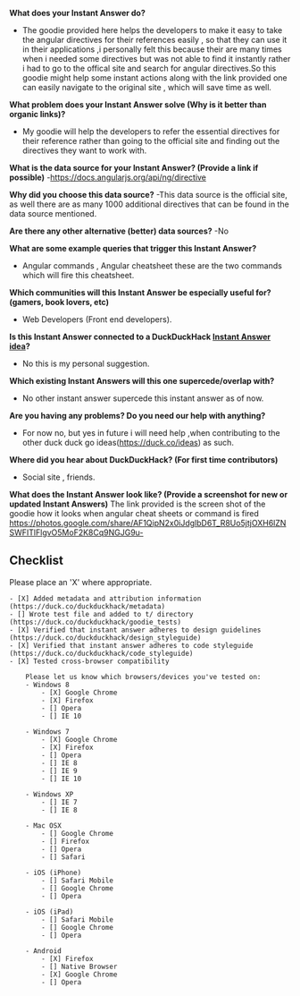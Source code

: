**What does your Instant Answer do?**
- The goodie provided here helps the developers to make it easy to take the angular directives
   for their references easily , so that they can use it in their applications ,i personally felt this
   because their are many times when i needed some directives but was not able to find it instantly rather
   i had to go to the offical site and search for angular directives.So this goodie might help some instant      actions
   along with the link provided one can easily navigate to the original site , which will save time as well.
                       
**What problem does your Instant Answer solve (Why is it better than organic links)?**
- My goodie will help the developers to refer the essential directives for their reference rather than going to the official site and finding out the directives they want to work with.

**What is the data source for your Instant Answer? (Provide a link if possible)**
-https://docs.angularjs.org/api/ng/directive

**Why did you choose this data source?**
-This data source is the official site, as well there are as many 1000 additional directives that can be found in the data source mentioned.

**Are there any other alternative (better) data sources?**
-No

**What are some example queries that trigger this Instant Answer?**
- Angular commands , Angular cheatsheet these are the two commands which will fire this cheatsheet.

**Which communities will this Instant Answer be especially useful for? (gamers, book lovers, etc)**
- Web Developers (Front end developers).

**Is this Instant Answer connected to a DuckDuckHack [Instant Answer idea](https://duck.co/ideas)?**
- No this is my personal suggestion.

**Which existing Instant Answers will this one supercede/overlap with?**
- No other instant answer supercede this instant answer as of now.

**Are you having any problems? Do you need our help with anything?**
 - For now no, but yes in future i will need help ,when contributing to the other duck duck go ideas(https://duck.co/ideas) as such.

**Where did you hear about DuckDuckHack? (For first time contributors)**
- Social site , friends.

**What does the Instant Answer look like? (Provide a screenshot for new or updated Instant Answers)**
The link provided is the screen shot of the goodie how it looks when angular cheat sheets or command is fired
  https://photos.google.com/share/AF1QipN2x0iJdglbD6T_R8Uo5jtjOXH6lZNSWFITlFlgvO5MoF2K8Cq9NGJG9u-

## Checklist
Please place an 'X' where appropriate.

```
- [X] Added metadata and attribution information (https://duck.co/duckduckhack/metadata)
- [] Wrote test file and added to t/ directory (https://duck.co/duckduckhack/goodie_tests)
- [X] Verified that instant answer adheres to design guidelines (https://duck.co/duckduckhack/design_styleguide)
- [X] Verified that instant answer adheres to code styleguide (https://duck.co/duckduckhack/code_styleguide)
- [X] Tested cross-browser compatibility

    Please let us know which browsers/devices you've tested on:
    - Windows 8
        - [X] Google Chrome
        - [X] Firefox
        - [] Opera
        - [] IE 10

    - Windows 7
        - [X] Google Chrome
        - [X] Firefox
        - [] Opera
        - [] IE 8
        - [] IE 9
        - [] IE 10

    - Windows XP
        - [] IE 7
        - [] IE 8

    - Mac OSX
        - [] Google Chrome
        - [] Firefox
        - [] Opera
        - [] Safari

    - iOS (iPhone)
        - [] Safari Mobile
        - [] Google Chrome
        - [] Opera

    - iOS (iPad)
        - [] Safari Mobile
        - [] Google Chrome
        - [] Opera

    - Android
        - [X] Firefox
        - [] Native Browser
        - [X] Google Chrome
        - [] Opera

```
